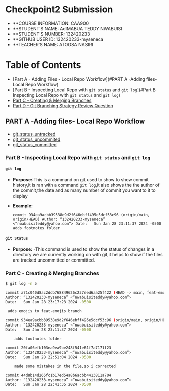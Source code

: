 # Checkpoint2 Submission

- **COURSE INFORMATION: CAA900
- **STUDENT’S NAME: AdIMABUA TEDDY NWABUISI
- **STUDENT'S NUMBER: 132420233
- **GITHUB USER ID: 132420233-myseneca
- **TEACHER’S NAME: ATOOSA NASIRI

# Table of Contents
 - [Part A - Adding Files - Local Repo Workflow](#PART A -Adding files- Local Repo Workflow)
 - [Part B - Inspecting Local Repo with `git status` and `git log`](#Part B Inspecting Local Repo with `git status` and `git log`)
 - [Part C - Creating & Merging Branches](#header3)
 - [Part D - Git Branching Strategy Review Question](#header4)

## PART A -Adding files- Local Repo Workflow
 - [git_status_untracked](https://github.com/132420233-myseneca/CAA-Azure-Project/blob/main/checkpoint2/git_status_untracked.txt)
 - [git_status_uncommited](https://github.com/132420233-myseneca/CAA-Azure-Project/blob/main/checkpoint2/git_status_uncommitted.txt)
 - [git_status_committed](https://github.com/132420233-myseneca/CAA-Azure-Project/blob/main/checkpoint2/git_status_committed.txt)

 ### Part B - Inspecting Local Repo with `git status` and `git log`
   #### `git log`
   - **Purpose:**:This is a command on git used to show to show commit history,it is ran with a command `git log`,it also shows the the author of the commit,the date and as many number of commit you want to it to display

- **Example:**
  
  `commit 934ea9acbb39538e9d2f646ebff495e5dcf53c96 (origin/main, origin/HEAD) Author: “132420233-myseneca” <“nwabuisiteddy@yahoo.com”>
Date:   Sun Jan 28 23:11:37 2024 -0500 adds footnotes folder`

 #### `git Status`
 - **Purpose:**
 -This command is used to show the status of changes in a directory we are currently working on with git,it helps to show if the files are tracked
 uncommitted or committed.
 

### Part C - Creating & Merging Branches
```bash
$ git log -n 5

commit a71c040d8ac2ddb768849626c237eed6aa25f422 (HEAD -> main, feat-emojis/feat-emojis, feat-emojis)
Author: “132420233-myseneca” <“nwabuisiteddy@yahoo.com”>
Date:   Sun Jan 28 23:17:23 2024 -0500

 adds emojis to feat-emojis branch

commit 934ea9acbb39538e9d2f646ebff495e5dcf53c96 (origin/main, origin/HEAD)
Author: “132420233-myseneca” <“nwabuisiteddy@yahoo.com”>
Date:   Sun Jan 28 23:11:37 2024 -0500

    adds footnotes folder

commit 20fa06efb103ea9ea9be248f541e61f7a7171f23
Author: “132420233-myseneca” <“nwabuisiteddy@yahoo.com”>
Date:   Sun Jan 28 22:51:04 2024 -0500

    made some mistakes in the file,so i corrected

commit 44d8b14d265fc1b17ed54a8b6acbb4413811a704
Author: “132420233-myseneca” <“nwabuisiteddy@yahoo.com”>
Date:   Sun Jan 28 22:41:35 2024 -0500

```


